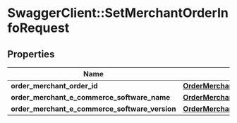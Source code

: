 # SwaggerClient::SetMerchantOrderInfoRequest

## Properties
Name | Type | Description | Notes
------------ | ------------- | ------------- | -------------
**order_merchant_order_id** | [**OrderMerchantOrderId**](OrderMerchantOrderId.md) |  | 
**order_merchant_e_commerce_software_name** | [**OrderMerchantECommerceSoftwareName**](OrderMerchantECommerceSoftwareName.md) |  | [optional] 
**order_merchant_e_commerce_software_version** | [**OrderMerchantECommerceSoftwareVersion**](OrderMerchantECommerceSoftwareVersion.md) |  | [optional] 


